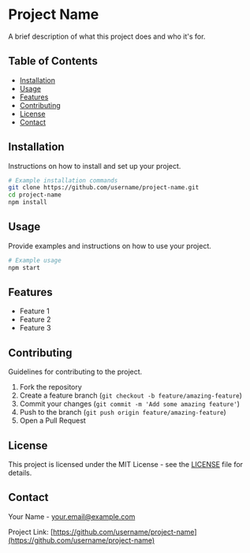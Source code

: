 # Project Name

A brief description of what this project does and who it's for.

## Table of Contents

- [Installation](#installation)
- [Usage](#usage)
- [Features](#features)
- [Contributing](#contributing)
- [License](#license)
- [Contact](#contact)

## Installation

Instructions on how to install and set up your project.

```bash
# Example installation commands
git clone https://github.com/username/project-name.git
cd project-name
npm install
```

## Usage

Provide examples and instructions on how to use your project.

```bash
# Example usage
npm start
```

## Features

- Feature 1
- Feature 2
- Feature 3

## Contributing

Guidelines for contributing to the project.

1. Fork the repository
2. Create a feature branch (`git checkout -b feature/amazing-feature`)
3. Commit your changes (`git commit -m 'Add some amazing feature'`)
4. Push to the branch (`git push origin feature/amazing-feature`)
5. Open a Pull Request

## License

This project is licensed under the MIT License - see the [LICENSE](LICENSE) file for details.

## Contact

Your Name - your.email@example.com

Project Link: [https://github.com/username/project-name](https://github.com/username/project-name)